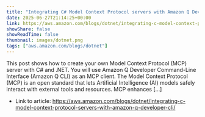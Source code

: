 ```yaml
---
title: "Integrating C# Model Context Protocol servers with Amazon Q Developer CLI"
date: 2025-06-27T21:14:25+00:00
link: https://aws.amazon.com/blogs/dotnet/integrating-c-model-context-protocol-servers-with-amazon-q-developer-cli/
showShare: false
showReadTime: false
thumbnail: images/dotnet.png
tags: ["aws.amazon.com/blogs/dotnet"]
---
```

This post shows how to create your own Model Context Protocol (MCP) server with C# and .NET. You will use Amazon Q Developer Command-Line Interface (Amazon Q CLI) as an MCP client. The Model Context Protocol (MCP) is an open standard that lets Artificial Intelligence (AI) models safely interact with external tools and resources. MCP enhances […]

- Link to article: https://aws.amazon.com/blogs/dotnet/integrating-c-model-context-protocol-servers-with-amazon-q-developer-cli/